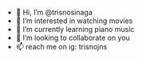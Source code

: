 - 👋 Hi, I’m @trisnosinaga
- 👀 I’m interested in watching movies
- 🌱 I’m currently learning piano music
- 💞️ I’m looking to collaborate on you
- 📫 reach me on ig: trisnojns

<!---
trisnosinaga/trisnosinaga is a ✨ special ✨ repository because its `README.md` (this file) appears on your GitHub profile.
You can click the Preview link to take a look at your changes.
--->

